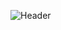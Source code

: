 
![Header](https://user-images.githubusercontent.com/130670970/231795127-d17ced7d-d1a6-4f31-a122-813f6c1780c1.png)

